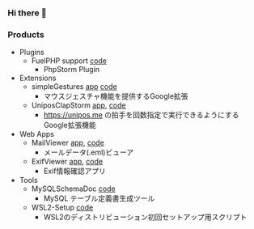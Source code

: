 ### Hi there 👋

<!--
**RyutaKojima/RyutaKojima** is a ✨ _special_ ✨ repository because its `README.md` (this file) appears on your GitHub profile.

Here are some ideas to get you started:

- 🔭 I’m currently working on ...
- 🌱 I’m currently learning ...
- 👯 I’m looking to collaborate on ...
- 🤔 I’m looking for help with ...
- 💬 Ask me about ...
- 📫 How to reach me: ...
- 😄 Pronouns: ...
- ⚡ Fun fact: ...
-->

### Products

- Plugins
  - FuelPHP support [code](https://github.com/RyutaKojima/idea-php-fuelphp-plugin)
    - PhpStorm Plugin
- Extensions
  - simpleGestures [app](https://chrome.google.com/webstore/detail/simplegestures/flfminafiamnggnldfpilnfnmbgmiegn) [code](https://github.com/RyutaKojima/simpleGestures)
    - マウスジェスチャ機能を提供するGoogle拡張
  - UniposClapStorm [app](https://chrome.google.com/webstore/detail/uniposclapstorm/hklodcpoeofneckldcoholfhffmgdogb), [code](https://github.com/RyutaKojima/unipos-clap-storm-chrome-extension)
    - https://unipos.me の拍手を回数指定で実行できるようにするGoogle拡張機能
- Web Apps
  - MailViewer [app](https://mail-viewer-app.vercel.app/), [code](https://github.com/RyutaKojima/mail-viewer-app)
    - メールデータ(.eml)ビューア
  - ExifViewer [app](https://ryutakojima.github.io/ExifViewer/), [code](https://github.com/RyutaKojima/ExifViewer)
    - Exif情報確認アプリ
- Tools
  - MySQLSchemaDoc [code](https://github.com/RyutaKojima/MySQLSchemaDoc)
    - MySQL テーブル定義書生成ツール
  - WSL2-Setup [code](https://github.com/RyutaKojima/WSL2-Setup)
    - WSL2のディストリビューション初回セットアップ用スクリプト
